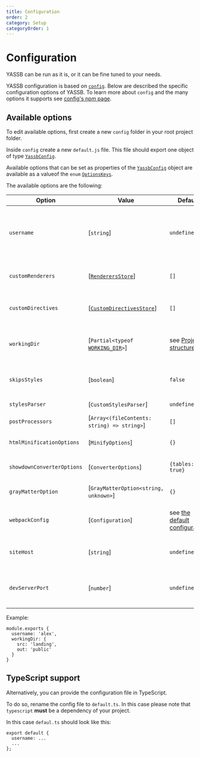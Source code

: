 ```yaml
---
title: Configuration
order: 2
category: Setup
categoryOrder: 1
---
```

# Configuration

YASSB can be run as it is, or it can be fine tuned to your needs.

YASSB configuration is based on [`config`](https://www.npmjs.com/package/config). Below are described the specific configuration options of YASSB. To learn more about `config` and the many options it supports see [config's npm page](https://www.npmjs.com/package/config).

## Available options

To edit available options, first create a new `config` folder in your root project folder.

Inside `config` create a new `default.js` file. This file should export one object of type [`YassbConfig`]({{url-to="YassbConfig"}}).

Available options that can be set as properties of the [`YassbConfig`]({{url-to="YassbConfig"}}) object are available as a valueof the `enum` [`OptionsKeys`]({{url-to="OptionsKeys"}}).

The available options are the following: 

| Option   | Value | Default | Description |
|----------|-------|---------|-------------|
|`username`|[`string`]|`undefined`|value to replace the wildcard `USERNAME` to anonymise values passed to directives
|`customRenderers`|[[`RenderersStore`]({{url-to="RenderersStore"}})]|`[]`|used to pass to YASSB your [custom renderers]({{url-to="custom-renderers"}});
|`customDirectives`| [[`CustomDirectivesStore`]({{url-to="yassb.html#customdirectivesstore"}})]|`[]`|used to pass to YASSB your [custom directives]({{url-to="directives/customDirectives"}});
|`workingDir`|[`Partial<typeof` [`WORKING_DIR`]({{url-to="modules/config.html#working_dir"}})`>`]|see [Project structure]({{url-to="Project-structure"}})|object to customize the folder names used by the project
|`skipsStyles`|[`boolean`]|`false`|whether YASSB should skip parsing styles.
|`stylesParser`|[`CustomStylesParser`]|`undefined`| see [custom-styles-parsers]({{url-to="assets/styles#customstylesparsers"}})
|`postProcessors`|[`Array<(fileContents: string) => string>`]|`[]`| see [post processors]({{url-to="post-processors"}})
|`htmlMinificationOptions`|[`MinifyOptions`]|`{}`|see available options at [html-minifier](https://www.npmjs.com/package/html-minifier)
|`showdownConverterOptions`|[`ConverterOptions`]|`{tables: true}`| see available options at [showdown](https://www.npmjs.com/package/showdown)
|`grayMatterOption`|[`GrayMatterOption<string, unknown>`]|`{}`| see available options at [gray-matter](https://www.npmjs.com/package/gray-matter)
|`webpackConfig`|[`Configuration`]|see [the default configuration]({{url-to="assets/scripts#defaultwebpackconfiguration"}})| see the configuration options at [WebPack.js.org](https://webpack.js.org/)
|`siteHost`|[`string`]|`undefined`|Base URL of the website to [enable the sitemap]({{url-to="setup/sitemap"}}).
|`devServerPort`|[`number`]|`undefined`|The `port` on which to open the dev server launched in `watch` mode.

Example:

    module.exports {
      username: 'alex',
      workingDir: {
        src: 'landing',
        out: 'public'
      }
    }

## TypeScript support

Alternatively, you can provide the configuration file in TypeScript.

To do so, rename the config file to `default.ts`. In this case please note that `typescript` __must__ be a dependency of your project.

In this case `defaul.ts` should look like this:

    export default {
      username: ...
      ...
    };
